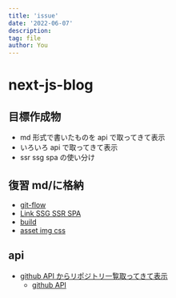 ```yaml
---
title: 'issue'
date: '2022-06-07'
description:
tag: file
author: You
---
```


# next-js-blog

## 目標作成物

- md 形式で書いたものを api で取ってきて表示
- いろいろ api で取ってきて表示
- ssr ssg spa の使い分け

## 復習 md/に格納

- [git-flow](md/git-flow.md)
- [Link SSG SSR SPA](md/lesson1~2.md)
- [build](md/build.md)
- [asset img css](md/lesson3.md)

## api

- [github API からリポジトリ一覧取ってきて表示](https://maku77.github.io/git/github/github-rest-api.html)
  - [github API](api/env.md)

